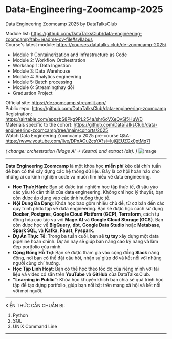 # Data-Engineering-Zoomcamp-2025
Data Engineering Zoomcamp 2025 by DataTalksClub

Module list: https://github.com/DataTalksClub/data-engineering-zoomcamp?tab=readme-ov-file#syllabus <br />
Course's latest module: https://courses.datatalks.club/de-zoomcamp-2025/
- Module 1: Containerization and Infrastructure as Code
- Module 2: Workflow Orchestration
- Workshop 1: Data Ingestion
- Module 3: Data Warehouse
- Module 4: Analytics engineering
- Module 5: Batch processing
- Module 6: Streamingthay đổi
- Graduation Project

Official site: https://dezoomcamp.streamlit.app/ <br />
Public repo: https://github.com/DataTalksClub/data-engineering-zoomcamp <br />
Registration: https://airtable.com/appzbS8Pkg9PL254a/shr6oVXeQvSI5HuWD <br />
Materials specific to the cohort: https://github.com/DataTalksClub/data-engineering-zoomcamp/tree/main/cohorts/2025 <br />
Watch Data Engineering Zoomcamp 2025 pre-course Q&A: https://www.youtube.com/live/DPnAOu2csYA?si=lujQEUZGx0ptMq7l <br />

*( change: orchestration (Mage AI -> Kestra) and extract (dlt). )*
![image](https://github.com/user-attachments/assets/038b35f6-5dcc-4b3d-9432-16272b2fadfa)

-------------------------------------------------------------------
**Data Engineering Zoomcamp** là một khóa học **miễn phí** kéo dài chín tuần để bạn có thể xây dựng các hệ thống dữ liệu. Đây là cơ hội hoàn hảo cho những ai có kinh nghiệm code và muốn tìm hiểu về data engineering.

- **Học Thực Hành**: Bạn sẽ được trải nghiệm học tập thực tế, đi sâu vào các yếu tố cần thiết của data engineering. Không chỉ học lý thuyết, bạn còn được áp dụng vào các tình huống thực tế.
- **Nội Dung Đa Dạng**: Khóa học bao gồm nhiều chủ đề, từ cơ bản đến các quy trình phức tạp về data engineering. Bạn sẽ được học cách sử dụng **Docker**, **Postgres**, **Google Cloud Platform (GCP)**, **Terraform**, cách tự động hóa các tác vụ với **Mage.AI** và **Google Cloud Storage (GCS)**. Bạn còn được học về **BigQuery**, **dbt**, **Google Data Studio** hoặc **Metabase**, **Spark SQL**, và **Kafka**, **Faust**, **Pyspark**.
- **Dự Án Thực Tế**: Trong ba tuần cuối, bạn sẽ **tự tay** xây dựng một data pipeline hoàn chỉnh. Dự án này sẽ giúp bạn nâng cao kỹ năng và làm đẹp portfolio của mình.
- **Cộng Đồng Hỗ Trợ**: Bạn sẽ được tham gia vào cộng đồng **Slack** năng động, nơi bạn có thể đặt câu hỏi, nhận sự giúp đỡ và kết nối với những người cùng chí hướng.
- **Học Tập Linh Hoạt**: Bạn có thể học theo tốc độ của riêng mình với tài liệu và video có sẵn trên **YouTube** và **GitHub** của DataTalks.Club.
- **"Learning in Public"**: Khóa học khuyến khích bạn chia sẻ quá trình học tập để tạo dựng portfolio, giúp bạn nổi bật trên mạng xã hội và kết nối với mọi người.

-------------------------------------------------------------------
KIẾN THỨC CẦN CHUẨN BỊ:

1. Python
2. SQL
3. UNIX Command Line

-------------------------------------------------------------------


